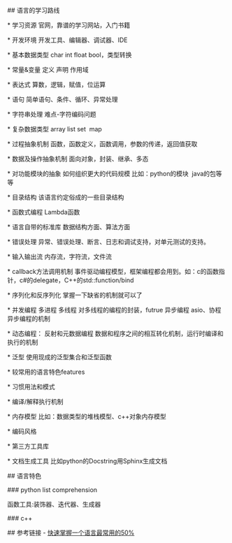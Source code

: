
## 语言的学习路线

* 学习资源
官网，靠谱的学习网站，入门书籍

* 开发环境
开发工具、编辑器、调试器、IDE

* 基本数据类型
char int float bool，类型转换


* 常量&变量
定义 声明 作用域


* 表达式
算数，逻辑，赋值，位运算


* 语句
简单语句、条件、循环、异常处理

* 字符串处理
难点-字符编码问题

* 复杂数据类型
array list set  map


* 过程抽象机制
函数，函数定义，函数调用，参数的传递，返回值获取


* 数据及操作抽象机制
面向对象，封装、继承、多态


* 对功能模块的抽象
如何组织更大的代码规模
比如：python的模块  java的包等等

* 目录结构
该语言约定俗成的一些目录结构

* 函数式编程
Lambda函数


* 语言自带的标准库
数据结构方面、算法方面


* 错误处理
异常、错误处理、断言、日志和调试支持，对单元测试的支持。


* 输入输出流
内存流，字符流，文件流


* callback方法调用机制
事件驱动编程模型，框架编程都会用到。如：c的函数指针，c#的delegate，C++的std::function/bind


* 序列化和反序列化
掌握一下缺省的机制就可以了


* 并发编程
多进程
多线程
对多线程的编程的封装，futrue
异步编程
asio、协程
异步编程的机制

* 动态编程：
反射和元数据编程
数据和程序之间的相互转化机制，运行时编译和执行的机制


* 泛型
使用现成的泛型集合和泛型函数


* 较常用的语言特色features


* 习惯用法和模式


* 编译/解释执行机制


* 内存模型
比如：数据类型的堆栈模型、c++对象内存模型


* 编码风格



* 第三方工具库

* 文档生成工具
比如python的Docstring用Sphinx生成文档 


## 语言特色

### python
list comprehension

函数工具:装饰器、迭代器、生成器

### c++



## 参考链接
- [快速掌握一个语言最常用的50%](https://blog.csdn.net/myan/article/details/3144661)



